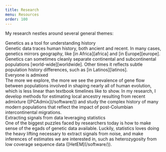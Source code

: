 ```yaml
---
title: Research
menu: Resources
order: 100
---
```

My research nestles around several general themes:

<div class="title">Genetics as a tool for understanding history</div>
Genetic data traces human history, both ancient and recent. In many cases, genetics
mirrors geography, like [in Africa][africa] and [in Europe][europe]. Genetics can sometimes cleanly separate
continental and subcontinental populations [world-wide][worldwide]. Other times it reflects subtle
population history differences, such as [in Latinos][latinos].

[africa]: http://www.pnas.org/content/early/2009/12/10/0909559107.abstract
[europe]: http://www.nature.com/nature/journal/vaop/ncurrent/pdf/nature07331.pdf
[worldwide]: http://genome.cshlp.org/content/early/2009/02/12/gr.088898.108.full.pdf
[latinos]: http://www.pnas.org/content/107/suppl.2/8954.full

<div class="title">Everyone is admixed</div>
The more we explore, the more we see the prevalence of gene flow between populations
involved in shaping nearly all of human evolution, which is less linear than textbook
timelines like to show. In my research, I develop methods for estimating local ancestry
resulting from recent admixture ([PCAdmix](/software/)) and study the complex history of
many modern populations that reflect the impact of post-Columbian intercontinental
migrations.

<div class="title">Extracting signals from data leveraging statistics</div>
One of the biggest puzzles faced by researchers today is how to make sense of the egads of
genetic data available. Luckily, statistics loves doing the heavy lifting necessary to
extract signals from noise, and make inferences of estimates we are interested in, such as
heterozygosity from low coverage sequence data ([HetEM](/software/)).

